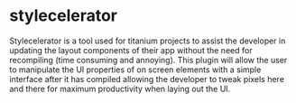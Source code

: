 stylecelerator
==============

Stylecelerator is a tool used for titanium projects to assist the developer in updating the layout components of their app without the need for recompiling (time consuming and annoying).
This plugin will allow the user to manipulate the UI properties of on screen elements with a simple interface after it has compiled allowing the developer to tweak pixels here and there for maximum productivity when laying out the UI.
